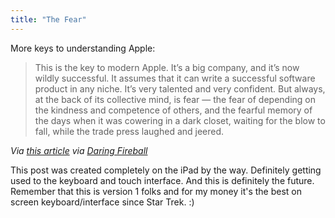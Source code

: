 ```yaml
---
title: "The Fear"
---
```

<p>More keys to understanding Apple:</p>
<blockquote><p>This is the key to modern Apple. It’s a big company, and it’s now wildly successful. It assumes that it can write a successful software product in any niche. It’s very talented and very confident. But always, at the back of its collective mind, is fear — the fear of depending on the kindness and competence of others, and the fearful memory of the days when it was cowering in a dark closet, waiting for the blow to fall, while the trade press laughed and jeered.</p></blockquote>
<p><em>Via <a href="http://www.markbernstein.org/Apr10/PlatformControl.html">this article</a> via <a href="http://daringfireball.net/linked/2010/05/01/bernstein">Daring Fireball</a></em></p>
<p>This post was created completely on the iPad by the way. Definitely getting used to the keyboard and touch interface. And this is definitely the future. Remember that this is version 1 folks and for my money it's the best on screen keyboard/interface since Star Trek. :)</p>
